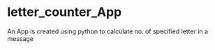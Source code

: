 # letter_counter_App
An App is created using python to calculate no. of specified letter in a message
